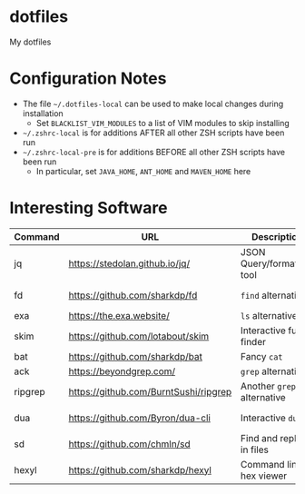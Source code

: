 dotfiles
========

My dotfiles

# Configuration Notes #

 * The file `~/.dotfiles-local` can be used to make local changes during installation
   * Set `BLACKLIST_VIM_MODULES` to a list of VIM modules to skip installing
 * `~/.zshrc-local` is for additions AFTER all other ZSH scripts have been run
 * `~/.zshrc-local-pre` is for additions BEFORE all other ZSH scripts have been run
   * In particular, set `JAVA_HOME`, `ANT_HOME` and `MAVEN_HOME` here

# Interesting Software #

| Command | URL                                   | Description                | RPM     | Cargo   |
|---------|---------------------------------------|----------------------------|---------|---------|
| jq      | https://stedolan.github.io/jq/        | JSON Query/formatting tool | jq      | -       |
| fd      | https://github.com/sharkdp/fd         | `find` alternative         | fd-find | fd-find |
| exa     | https://the.exa.website/              | `ls` alternative           | exa     | exa     |
| skim    | https://github.com/lotabout/skim      | Interactive fuzzy finder   | skim    | skim    |
| bat     | https://github.com/sharkdp/bat        | Fancy `cat`                | bat     | bat     |
| ack     | https://beyondgrep.com/               | `grep` alternative         | ack     | -       |
| ripgrep | https://github.com/BurntSushi/ripgrep | Another `grep` alternative | ripgrep | ripgrep |
| dua     | https://github.com/Byron/dua-cli      | Interactive `du`           | -       | dua-cli |
| sd      | https://github.com/chmln/sd           | Find and replace in files  | sd      | sd      |
| hexyl   | https://github.com/sharkdp/hexyl      | Command line hex viewer    | -       | hexyl   |

